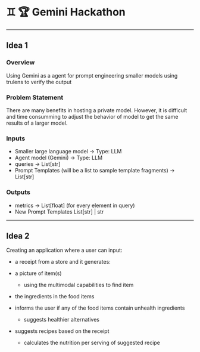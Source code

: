 # ♊ 🏆 Gemini Hackathon
---
## Idea 1


### Overview
Using Gemini as a agent for prompt engineering smaller models using trulens to verify the output

### Problem Statement
There are many benefits in hosting a private model. However, it is difficult and time consumming 
to adjust the behavior of model to get the same results of a larger model.

### Inputs

- Smaller large language model -> Type: LLM
- Agent model (Gemini) -> Type: LLM
- queries -> List[str]
- Prompt Templates (will be a list to sample template fragments) -> List[str]

### Outputs
- metrics -> List[float] (for every element in query)
- New Prompt Templates List[str] | str

---
## Idea 2

Creating an application where a user can input:
 - a receipt from a store and it generates:
- a picture of item(s)
    - using the multimodal capabilities to find item

- the ingredients in the food items
- informs the user if any of the food items contain unhealth ingredients
   - suggests healthier alternatives
- suggests recipes based on the receipt
   - calculates the nutrition per serving of suggested recipe
